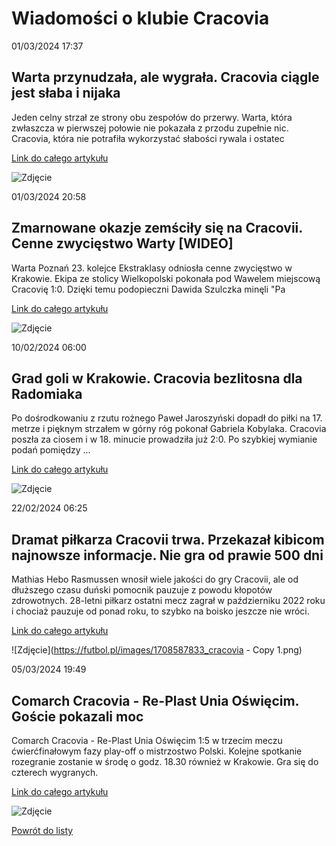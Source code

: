 # Wiadomości o klubie Cracovia

01/03/2024  17:37 

## Warta przynudzała, ale wygrała. Cracovia ciągle jest słaba i nijaka 

Jeden celny strzał ze strony obu zespołów do przerwy. Warta, która zwłaszcza w pierwszej połowie nie pokazała z przodu zupełnie nic. Cracovia, która nie potrafiła wykorzystać słabości rywala i ostatec 

[Link do całego artykułu](https://weszlo.com/2024/03/01/cracovia-warta-ekstraklasa-relacja-wynik/) 

![Zdjęcie](https://static.weszlo.com/cdn-cgi/image/quality=65,format=auto/2024/03/20240301_PLA_009-scaled.jpg) 

01/03/2024  20:58 

## Zmarnowane okazje zemściły się na Cracovii. Cenne zwycięstwo Warty [WIDEO] 

Warta Poznań 23. kolejce Ekstraklasy odniosła cenne zwycięstwo w Krakowie. Ekipa ze stolicy Wielkopolski pokonała pod Wawelem miejscową Cracovię 1:0. Dzięki temu podopieczni Dawida Szulczka minęli "Pa 

[Link do całego artykułu](https://sport.dziennik.pl/pilka-nozna/ekstraklasa/artykuly/9446418,zmarnowane-okazje-zemscily-sie-na-cracovii-cenne-zwyciestwo-warty-wi.html) 

![Zdjęcie](https://ocdn.eu/pulscms-transforms/1/_h5k9kuTURBXy9hZWM4OTcwYS00MjYwLTQwYmQtODU5Yy1jYzAzZGUxMGIwZmQuanBlZ5GVAs0EsADDw94AAaEwBQ) 

10/02/2024  06:00 

## Grad goli w Krakowie. Cracovia bezlitosna dla Radomiaka 

Po dośrodkowaniu z rzutu rożnego Paweł Jaroszyński dopadł do piłki na 17. metrze i pięknym strzałem w górny róg pokonał Gabriela Kobylaka. Cracovia poszła za ciosem i w 18. minucie prowadziła już 2:0. Po szybkiej wymianie podań pomiędzy ... 

[Link do całego artykułu](https://eurosport.tvn24.pl/pilka-nozna/pko-bp-ekstraklasa/2023-2024/cracovia-radomiak-wynik-i-relacja-z-meczu-20.-kolejki-pko-bp-ekstraklasy_sto10016557/story.shtml) 

![Zdjęcie](None) 

22/02/2024  06:25 

## Dramat piłkarza Cracovii trwa. Przekazał kibicom najnowsze informacje. Nie gra od prawie 500 dni 

Mathias Hebo Rasmussen wnosił wiele jakości do gry Cracovii, ale od dłuższego czasu duński pomocnik pauzuje z powodu kłopotów zdrowotnych. 28-letni piłkarz ostatni mecz zagrał w październiku 2022 roku i chociaż pauzuje od ponad roku, to szybko na boisko jeszcze nie wróci. 

[Link do całego artykułu](https://futbol.pl/news/583072_Dramat_pilkarza_Cracovii_trwa_Przekazal_kibicom_najnowsze_informacje_Nie_gra_od_prawie_500_dni) 

![Zdjęcie](https://futbol.pl/images/1708587833_cracovia - Copy 1.png) 

05/03/2024  19:49 

## Comarch Cracovia - Re-Plast Unia Oświęcim. Goście pokazali moc 

Comarch Cracovia - Re-Plast Unia Oświęcim 1:5 w trzecim meczu ćwierćfinałowym fazy play-off o mistrzostwo Polski. Kolejne spotkanie rozegranie zostanie w środę o godz. 18.30 również w Krakowie. Gra się do czterech wygranych. 

[Link do całego artykułu](https://www.msn.com/pl-pl/news/other/comarch-cracovia-re-plast-unia-oświęcim-goście-pokazali-moc/ar-BB1jnJnv) 

![Zdjęcie](https://d-art.ppstatic.pl/kadry/k/r/1/f0/dc/65e76bdde982e_o_original.jpg) 

[Powrót do listy](https://jacekkajdan.github.io/ekstraklasa/lista_ekstraklasa)